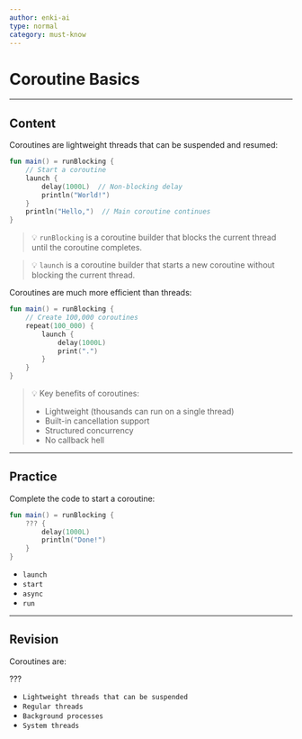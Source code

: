 ```yaml
---
author: enki-ai
type: normal
category: must-know
---
```


# Coroutine Basics

---
## Content

Coroutines are lightweight threads that can be suspended and resumed:

```kotlin
fun main() = runBlocking {
    // Start a coroutine
    launch {
        delay(1000L)  // Non-blocking delay
        println("World!")
    }
    println("Hello,")  // Main coroutine continues
}
```

> 💡 `runBlocking` is a coroutine builder that blocks the current thread until the coroutine completes.

> 💡 `launch` is a coroutine builder that starts a new coroutine without blocking the current thread.

Coroutines are much more efficient than threads:

```kotlin
fun main() = runBlocking {
    // Create 100,000 coroutines
    repeat(100_000) {
        launch {
            delay(1000L)
            print(".")
        }
    }
}
```

> 💡 Key benefits of coroutines:
> - Lightweight (thousands can run on a single thread)
> - Built-in cancellation support
> - Structured concurrency
> - No callback hell
---

## Practice

Complete the code to start a coroutine:

```kotlin
fun main() = runBlocking {
    ??? {
        delay(1000L)
        println("Done!")
    }
}
```

- `launch`
- `start`
- `async`
- `run`

---

## Revision

Coroutines are:

???

- `Lightweight threads that can be suspended`
- `Regular threads`
- `Background processes`
- `System threads`
